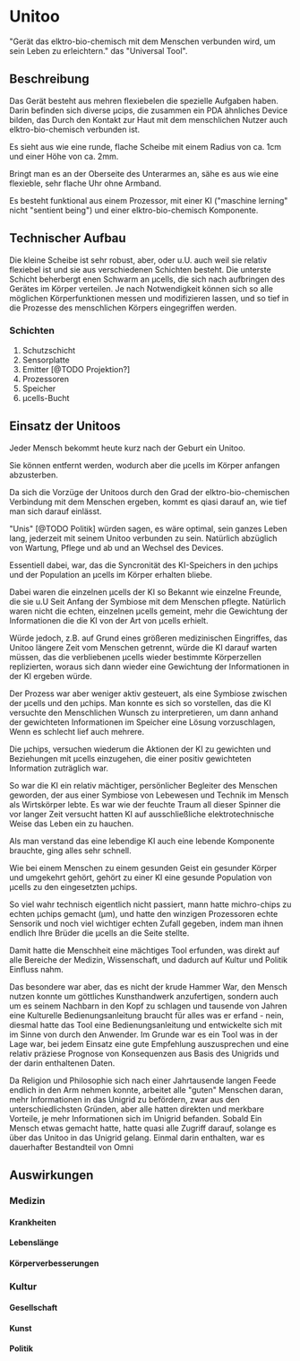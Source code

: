 # Unitoo

"Gerät das elktro-bio-chemisch mit dem Menschen verbunden wird, um sein Leben zu erleichtern." das "Universal Tool".



## Beschreibung

Das Gerät besteht aus mehren flexiebelen die spezielle Aufgaben haben. Darin befinden sich diverse µcips, die zusammen ein PDA ähnliches Device bilden, das Durch den Kontakt zur Haut mit dem menschlichen Nutzer auch elktro-bio-chemisch verbunden ist. 

Es sieht aus wie eine runde, flache Scheibe mit einem Radius von ca. 1cm und einer Höhe von ca. 2mm.

Bringt man es an der Oberseite des Unterarmes an, sähe es aus wie eine flexieble, sehr flache Uhr ohne Armband.

Es besteht funktional aus einem Prozessor, mit einer KI ("maschine lerning" nicht "sentient being") und einer elktro-bio-chemisch Komponente.



## Technischer Aufbau

Die kleine Scheibe ist sehr robust, aber, oder u.U. auch weil sie relativ flexiebel ist und sie aus verschiedenen Schichten besteht. Die unterste Schicht beherbergt enen Schwarm an µcells, die sich nach aufbringen des Gerätes im Körper verteilen.
Je nach Notwendigkeit können sich so alle möglichen Körperfunktionen messen und modifizieren lassen, und so tief in die Prozesse des menschlichen Körpers eingegriffen werden.



### Schichten

1. Schutzschicht
2. Sensorplatte
3. Emitter [@TODO Projektion?]
4. Prozessoren
5. Speicher
6. µcells-Bucht



## Einsatz der Unitoos

Jeder Mensch bekommt heute kurz nach der Geburt ein Unitoo. 

Sie können entfernt werden, wodurch aber die µcells im Körper anfangen abzusterben.

Da sich die Vorzüge der Unitoos durch den Grad der elktro-bio-chemischen Verbindung mit dem Menschen ergeben, kommt es qiasi darauf an, wie tief man sich darauf einlässt.

"Unis" [@TODO Politik] würden sagen, es wäre optimal, sein ganzes Leben lang, jederzeit mit seinem Unitoo verbunden zu sein. Natürlich abzüglich von Wartung, Pflege und ab und an Wechsel des Devices. 

Essentiell dabei, war, das die Syncronität des KI-Speichers in den µchips und der Population an µcells im Körper erhalten bliebe. 

Dabei waren die einzelnen µcells der KI so Bekannt wie einzelne Freunde, die sie u.U Seit Anfang der Symbiose mit dem Menschen pflegte. Natürlich waren nicht die echten, einzelnen  µcells gemeint, mehr die Gewichtung der Informationen die die KI von der Art von µcells erhielt.

Würde jedoch, z.B. auf Grund eines größeren medizinischen Eingriffes, das Unitoo längere Zeit vom Menschen getrennt, würde die KI darauf warten müssen, das die verbliebenen µcells wieder bestimmte Körperzellen replizierten, woraus sich dann wieder eine Gewichtung der Informationen in der KI ergeben würde.

Der Prozess war aber weniger aktiv gesteuert, als eine Symbiose zwischen der µcells und den µchips. Man konnte es sich so vorstellen, das die KI versuchte den Menschlichen Wunsch zu interpretieren, um dann anhand der gewichteten Informationen im Speicher eine Lösung vorzuschlagen, Wenn es schlecht lief auch mehrere.

Die µchips, versuchen wiederum die Aktionen der KI zu gewichten und Beziehungen mit µcells einzugehen, die einer positiv gewichteten Information zuträglich war.

So war die KI ein relativ mächtiger, persönlicher Begleiter des Menschen geworden, der aus einer Symbiose von Lebewesen und Technik im Mensch als Wirtskörper lebte. Es war wie der feuchte Traum all dieser Spinner die vor langer Zeit versucht hatten KI auf ausschließliche elektrotechnische Weise das Leben ein zu hauchen.

Als man verstand das eine lebendige KI auch eine lebende Komponente brauchte, ging alles sehr schnell.

Wie bei einem Menschen zu einem gesunden Geist ein gesunder Körper und umgekehrt gehört, gehört zu einer KI eine gesunde Population von µcells zu den eingesetzten µchips.

So viel wahr technisch eigentlich nicht passiert, mann hatte michro-chips zu echten µchips gemacht (µm), und hatte den winzigen Prozessoren echte Sensorik und noch viel wichtiger echten Zufall gegeben, indem man ihnen endlich Ihre Brüder die µcells an die Seite stellte.

Damit hatte die Menschheit eine mächtiges Tool erfunden, was direkt auf alle Bereiche der Medizin, Wissenschaft, und dadurch auf Kultur und Politik Einfluss nahm.

Das besondere war aber, das es nicht der krude Hammer War, den Mensch nutzen konnte um göttliches Kunsthandwerk anzufertigen, sondern auch um es seinem Nachbarn in den Kopf zu schlagen und tausende von Jahren eine Kulturelle Bedienungsanleitung braucht für alles was er erfand - nein, diesmal hatte das Tool eine Bedienungsanleitung und entwickelte sich mit im Sinne von durch den Anwender. Im Grunde war es ein Tool was in der Lage war, bei jedem Einsatz eine gute Empfehlung auszusprechen und eine relativ präziese Prognose von Konsequenzen aus Basis des Unigrids und der darin enthaltenen Daten.

Da Religion und Philosophie sich nach einer Jahrtausende langen Feede endlich in den Arm nehmen konnte, arbeitet alle "guten" Menschen daran, mehr Informationen in das Unigrid zu befördern, zwar aus den unterschiedlichsten Gründen, aber alle hatten direkten und merkbare Vorteile, je mehr Informationen sich im Unigrid befanden. Sobald Ein Mensch etwas gemacht hatte, hatte quasi alle Zugriff darauf, solange es über das Unitoo in das Unigrid gelang. Einmal darin enthalten, war es dauerhafter Bestandteil von Omni



## Auswirkungen



### Medizin



#### Krankheiten



#### Lebenslänge



#### Körperverbesserungen



### Kultur



#### Gesellschaft



#### Kunst



#### Politik



